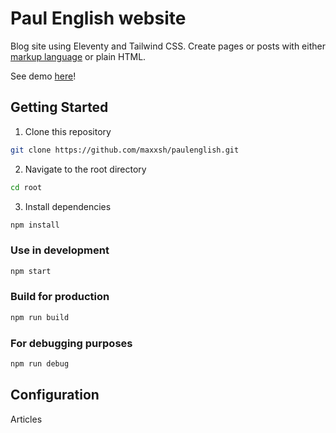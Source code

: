 # Paul English website

Blog site using Eleventy and Tailwind CSS.
Create pages or posts with either [markup language](https://www.markdownguide.org/) or plain HTML.

See demo [here](https://vredeburg.netlify.app)!

## Getting Started

1. Clone this repository

```bash
git clone https://github.com/maxxsh/paulenglish.git
```

2. Navigate to the root directory

```bash
cd root
```

3. Install dependencies

```bash
npm install
```

### Use in development

```bash
npm start
```

### Build for production

```bash
npm run build
```

### For debugging purposes

```bash
npm run debug
```

## Configuration

Articles
